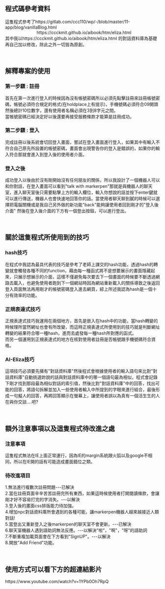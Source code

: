 <h2>程式碼參考資料</h2>
<p>
這隻程式參考了https://gitlab.com/ccc110/wp/-/blob/master/11-app/blog/vanillaBlog.html<br/>
&nbsp&nbsp&nbsp&nbsp&nbsp&nbsp&nbsp&nbsp&nbsp&nbsp&nbsp&nbsp&nbsp&nbsp&nbsp&nbsp&nbsp&nbsp&nbsp&nbsp&nbsp&nbsp&nbsp&nbsp&nbsp https://ccckmit.github.io/aibook/htm/eliza.html<br/>
其中我以https://ccckmit.github.io/aibook/htm/eliza.html 的對話資料庫為基礎再自己加以修改，除此之外一切皆為原創。
</p>
<br/>
<h2>解釋專案的使用</h2>
<h3>第一步驟 : 註冊</h3>
<p>
首先在第一次進行登入的時候因為沒有帳號密碼所以必須先點擊註冊來註冊帳號密碼，帳號必須符合規定的格式(在holdplace上有提示)，手機號碼必須符合09開頭然後總計10位數字，還有使用者名稱必須在3到8字元之間。<br/>
當帳號密碼已經決定好以後還要再接受服務條款才能算是註冊成功。
</p>

<h3>第二步驟 : 登入</h3>
<p>
完成註冊以後系統會切回登入畫面，嘗試在登入畫面進行登入，如果其中有輸入不符合自己原先所設置的帳號密碼，畫面會出現警告你的登入是錯誤的，如果你的輸入符合那就會進入到登入後的使用者介面。 
</p>

<h3>登入之後</h3>
<p>
成功登入以後由於沒有剛開始沒有任何朋友的關係，所以我設計了一個機器人可以和你對話，在登入畫面可以看到"talk with markerpen"那就是與機器人的聊天室，進入聊天室後只需要點擊上方的輸入欄位，輸入你想說的話並按下enter鍵就可以進行傳送，機器人也會快速地回答你的話。當使用者聊天聊到膩的時候可以選擇把電腦關機或是我自己另外做的新功能"back"能夠讓使用者回到剛才的"登入後介面" 然後在登入後介面的下方有一個登出按鈕，可以進行登出。
</p>
<br/>

<h2>關於這隻程式所使用到的技巧</h2>
<h3>hash技巧</h3>
<p>
在程式中我認為最具代表的技巧是參考了老師上課交的hash功能，透過hash的轉變就會觸發各種不同的function，藉由每一種函式將不是想要展示的畫面隱藏起來，只展示想展示的介面，這樣不僅避免每次要去下一個畫面的時候要不斷透過網路去載入，也避免使用者跑到下一個網站時因為網站重新載入的關係導致之後返回登入頁面無法再用剛才的帳號密碼登入進去網頁，綜上所述我認為hash是一個十分有效率的功能。
</p>
<h3>正規表達式技巧</h3>
<p>
 正規表達式技巧我運用在兩個地方，首先是嵌入在hash中的功能，當hash轉變的時候理所當然網址也會有所改變，而這時正規表達式所使用到的技巧就是判斷網址轉變的結果符合哪一種hash，進而去處發每一種hash所對應的函式。<br/>
 而另一個運用到正規表達式的地方在核對使用者註冊是否帳號跟手機號碼符合資格。
 </p> 
 <h3>AI-Eliza技巧</h3>
 <p>
 這項技巧必須要先擁有"對話資料庫"然後程式會根據使用者的輸入語句來比對"對話資料庫"自動挑選妳說的話與對話資料庫中的哪一個語句最為相似，程式會記錄下剛才找到那段最為相似對話的索引值，然後比對"對話資料庫"中的回答，找出可能的回答，將語句拆解並加入一些使用者輸入中所提到的字眼來進行組合，最後形成一句擬人的回答，再將回答顯示在螢幕上，讓使用者誤以為真有一個活生生的人在與你交談....吧?
  </p>
    <br/>
 <h2>額外注意事項以及這隻程式待改進之處</h2>
 <h3>注意事項</h3>
 <p>
 這隻程式無法在IE上面正常運行，因為IE的margin系統跟火狐以及google不相同，所以在IE開的話有可能造成畫面錯位之類。
 <p>

 <h3>待改進項目</h3>
 <p>
 1.無法進行複數次註冊問題---已解決<br/>
 2.當在註冊頁面辛辛苦苦註冊完所有東西，如果這時候使用者打開閱讀條款，會讓剛才好不容易打完的字消失。---以解決<br/>
 3.登入後的畫面css排版能力待加強。<br/>
 4.增加npc對話資料庫所會遇到的各種可能，讓markerpen機器人越來越接近人類對話!<br/>
 5.當登出又重新登入之後markerpen的聊天室不會更新。---已解決<br/>
 6.聊天室機器人遇到語助詞無法反應。---以解決"啦"，"啊"，"呀"的語助詞<br/>
 7.不斷重複加載頁面會在下方看到"SignUP"。---以解決<br/>
 8.開放"Add Friend"功能。
 </p>
<br/>
<h2>使用方式可以看下方的超連結影片</h2>
https://www.youtube.com/watch?v=1YPb0Oh7RpQ
